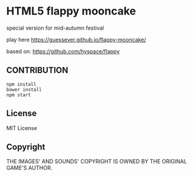 # HTML5 flappy mooncake

special version for mid-autumn festival

play here https://guessever.github.io/flappy-mooncake/

based on: https://github.com/hyspace/flappy

## CONTRIBUTION
```
npm install
bower install
npm start
```

## License

MIT License

## Copyright

THE IMAGES' AND SOUNDS' COPYRIGHT IS OWNED BY THE ORIGINAL GAME'S AUTHOR.